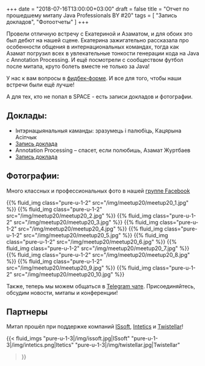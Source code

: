 +++
date = "2018-07-16T13:00:00+03:00"
draft = false
title = "Отчет по прошедшему митапу Java Professionals BY #20"
tags = [
    "Запись докладов",
    "Фотоотчеты"
]
+++

Провели отличную встречу с Екатериной и Азаматом, и для обоих это был дебют на нашей сцене. Екатерина зажигательно рассказала про особенности 
общения в интернациональных командах, тогда как Азамат погрузил всех в увлекательные тонкости генерации кода на Java c Annotation Processing.
И ещё посмотрели с сообществом футбол после митапа, круто болеть вместе не только за Java! 

У нас к вам вопросы в [фидбек-форме](http://bit.ly/jprof_resp_20). И все для того, чтобы наши встречи были ещё лучше!

А для тех, кто не попал в SPACE - есть записи докладов и фотографии.

<!--more-->

## Доклады:

 - Інтэрнацыянальныя каманды: зразумець і палюбіць, Кацярына Асiпчык
  - [Запись доклада](https://youtu.be/lufZ9ogS3d0)
 - Annotation Processing – спасет, если полюбишь, Азамат Журтбаев
  - [Запись доклада](https://youtu.be/YvFgCRcFOIg)

## Фотографии:

Много классных и профессиональных фото в нашей [группе Facebook](https://web.facebook.com/javaprofessionalsby/posts/1224640847639511)

<div class="post_photos">

{{% fluid_img class="pure-u-1-2" src="/img/meetup20/meetup20_1.jpg" %}}
{{% fluid_img class="pure-u-1-2" src="/img/meetup20/meetup20_2.jpg" %}}
{{% fluid_img class="pure-u-1-2" src="/img/meetup20/meetup20_3.jpg" %}}
{{% fluid_img class="pure-u-1-2" src="/img/meetup20/meetup20_4.jpg" %}}
{{% fluid_img class="pure-u-1-2" src="/img/meetup20/meetup20_5.jpg" %}}
{{% fluid_img class="pure-u-1-2" src="/img/meetup20/meetup20_6.jpg" %}}
{{% fluid_img class="pure-u-1-2" src="/img/meetup20/meetup20_7.jpg" %}}
{{% fluid_img class="pure-u-1-2" src="/img/meetup20/meetup20_8.jpg" %}}
{{% fluid_img class="pure-u-1-2" src="/img/meetup20/meetup20_9.jpg" %}}
{{% fluid_img class="pure-u-1-2" src="/img/meetup20/meetup20_10.jpg" %}}

</div>

Также, теперь мы можем общаться в [Telegram чате](https://t.me/jprof_by). Присоединяйтесь, обсудим новости, митапы и конференции!

## Партнеры

Митап прошёл при поддержке компаний [ISsoft](http://www.issoft.by/), [Intetics](http://intetics.com/) и [Twistellar](http://twistellar.com/)!

{{< fluid_imgs
  "pure-u-1-3|/img/issoft.jpg|ISsoft"
  "pure-u-1-3|/img/intetics.png|Itetics"
  "pure-u-1-3|/img/twistellar.jpg|Twistellar"
>}}

